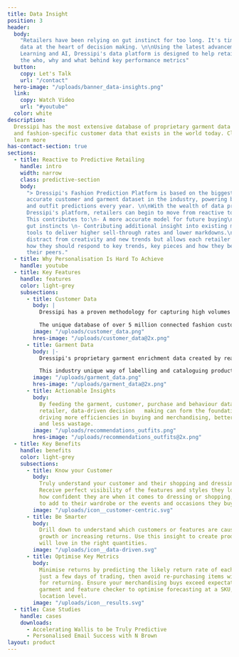 ```yaml
---
title: Data Insight
position: 3
header:
  body:
    "Retailers have been relying on gut instinct for too long. It's time to put
    data at the heart of decision making. \n\nUsing the latest advancements in Machine
    Learning and AI, Dressipi's data platform is designed to help retailers understand
    the who, why and what behind key performance metrics"
  button:
    copy: Let's Talk
    url: "/contact"
  hero-image: "/uploads/banner_data-insights.png"
  link:
    copy: Watch Video
    url: "#youtube"
  color: white
description:
  Dressipi has the most extensive database of proprietary garment data
  and fashion-specific customer data that exists in the world today. Click here to
  learn more
has-contact-section: true
sections:
  - title: Reactive to Predictive Retailing
    handle: intro
    width: narrow
    class: predictive-section
    body:
      "> Dressipi's Fashion Prediction Platform is based on the biggest and most
      accurate customer and garment dataset in the industry, powering billions of product
      and outfit predictions every year. \n\nWith the wealth of data provided from using
      Dressipi's platform, retailers can begin to move from reactive to predictive retailing.
      This contributes to:\n- A more accurate model for future buying\n- Honing expert
      gut instincts \n- Contributing additional insight into existing merchandising
      tools to deliver higher sell-through rates and lower markdowns.\n\nThis does not
      distract from creativity and new trends but allows each retailer to better predict
      how they should respond to key trends, key pieces and how they benchmark against
      their peers."
  - title: Why Personalisation Is Hard To Achieve
    handle: youtube
  - title: Key Features
    handle: features
    color: light-grey
    subsections:
      - title: Customer Data
        body: |
          Dressipi has a proven methodology for capturing high volumes of fashion-specific customer data, giving retailers a deeper understanding of core customers and customer segments across all product sales and returns.

          The unique database of over 5 million connected fashion customers means retailers can see accurate data on attitudes to trends, preferences, lifestyle and where else the customer shops for key wardrobe items along with how their profile attributes shift over time.
        image: "/uploads/customer_data.png"
        hres-image: "/uploads/customer_data@2x.png"
      - title: Garment Data
        body: |-
          Dressipi's proprietary garment enrichment data created by real stylists is a world first. Each garment receives up to 35 data points which are checked and validated by an in-house stylist team.

          This industry unique way of labelling and cataloguing product streams gives the retailer a useful, data-driven view of all products attributes. It enables the platform to match the right size and fit of each garment to each customer as well as to create automated outfit suggestions in real-time that are personal to every customer.
        image: "/uploads/garment_data.png"
        hres-image: "/uploads/garment_data@2x.png"
      - title: Actionable Insights
        body:
          By feeding the garment, customer, purchase and behaviour data back to the
          retailer, data-driven decision   making can form the foundation of your business
          driving more efficiencies in buying and merchandising, better customer experiences
          and less wastage.
        image: "/uploads/recommendations_outfits.png"
        hres-image: "/uploads/recommendations_outfits@2x.png"
  - title: Key Benefits
    handle: benefits
    color: light-grey
    subsections:
      - title: Know your Customer
        body:
          Truly understand your customer and their shopping and dressing preferences.
          Receive perfect visibility of the features and styles they love or won’t wear,
          how confident they are when it comes to dressing or shopping, what they want
          to add to their wardrobe or the events and occasions they buy for.
        image: "/uploads/icon__customer-centric.svg"
      - title: Be Smarter
        body:
          Drill down to understand which customers or features are causing high sales
          growth or increasing returns. Use this insight to create products your customers
          will love in the right quantities.
        image: "/uploads/icon__data-driven.svg"
      - title: Optimise Key Metrics
        body:
          Minimise returns by predicting the likely return rate of each product within
          just a few days of trading, then avoid re-purchasing items with a high propensity
          for returning. Ensure your merchandising buys exceed expectations by using Dressipi’s
          garment and feature checker to optimise forecasting at a SKU, size and individual
          location level.
        image: "/uploads/icon__results.svg"
  - title: Case Studies
    handle: cases
    downloads:
      - Accelerating Wallis to be Truly Predictive
      - Personalised Email Success with N Brown
layout: product
---
```

